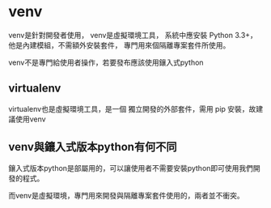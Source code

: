 # venv

venv是針對開發者使用，
venv是虛擬環境工具，
系統中應安裝 Python 3.3+，他是內建模組，不需額外安裝套件，
專門用來個隔離專案套件所使用。

venv不是專門給使用者操作，若要發布應該使用鑲入式python


## virtualenv

virtualenv也是虛擬環境工具，是一個 獨立開發的外部套件，需用 pip 安裝，故建議使用venv


## venv與鑲入式版本python有何不同

鑲入式版本python是部屬用的，可以讓使用者不需要安裝python即可使用我們開發的程式。

而venv是虛擬環境，專門用來開發與隔離專案套件使用的，兩者並不衝突。